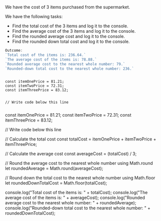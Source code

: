 We have the cost of 3 items purchased
from the supermarket.

We have the following tasks:

- Find the total cost of the 3 items and log it to the console.
- Find the average cost of the 3 items and log it to the console.
- Find the rounded average cost and log it to the console.
- Find the rounded down total cost and log it to the console.

```js
Outcome:
`Total cost of the items is: 236.64.`
`The average cost of the items is: 78.88.`
`Rounded average cost to the nearest whole number: 79.`
`Rounded-down total cost to the nearest whole number: 236.`
```

<codeblock language="javascript" type="exercise" testMode="fixedInput">
<code>
const itemOnePrice = 81.21;
const itemTwoPrice = 72.31;
const itemThreePrice = 83.12;

// Write code below this line

</code>

<solution>
const itemOnePrice = 81.21;
const itemTwoPrice = 72.31;
const itemThreePrice = 83.12;

// Write code below this line

// Calculate the total cost
const totalCost = itemOnePrice + itemTwoPrice + itemThreePrice;

// Calculate the average cost
const averageCost = (totalCost) / 3;

// Round the average cost to the nearest whole number using Math.round
let roundedAverage = Math.round(averageCost);

// Round down the total cost to the nearest whole number using Math.floor
let roundedDownTotalCost = Math.floor(totalCost);

console.log("Total cost of the items is: " + totalCost);
console.log("The average cost of the items is: " + averageCost);
console.log("Rounded average cost to the nearest whole number: " + roundedAverage);
console.log("Rounded-down total cost to the nearest whole number: " + roundedDownTotalCost);

</solution>
</codeblock>
